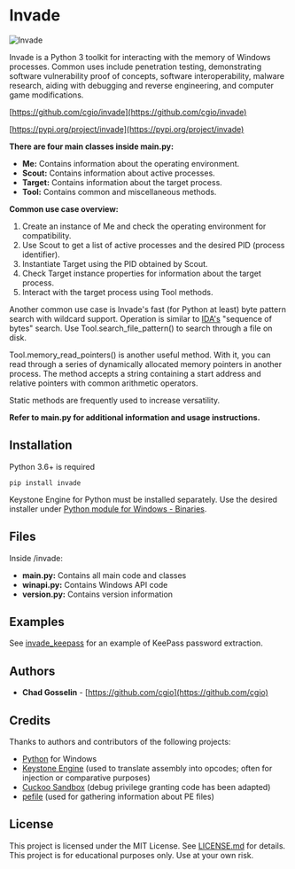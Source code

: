 # Invade

![Invade](https://i.imgur.com/nGSXlnr.jpg "Invade")

Invade is a Python 3 toolkit for interacting with the memory of Windows processes. Common uses include penetration testing, demonstrating software vulnerability proof of concepts, software interoperability, malware research, aiding with debugging and reverse engineering, and computer game modifications.

[https://github.com/cgio/invade](https://github.com/cgio/invade)

[https://pypi.org/project/invade](https://pypi.org/project/invade)


**There are four main classes inside main.py:**

* **Me:** Contains information about the operating environment.
* **Scout:** Contains information about active processes.
* **Target:** Contains information about the target process.
* **Tool:** Contains common and miscellaneous methods.

**Common use case overview:**

1. Create an instance of Me and check the operating environment for compatibility.
2. Use Scout to get a list of active processes and the desired PID (process identifier).
3. Instantiate Target using the PID obtained by Scout.
4. Check Target instance properties for information about the target process.
5. Interact with the target process using Tool methods.

Another common use case is Invade's fast (for Python at least) byte pattern search with wildcard support. Operation is similar to [IDA's](https://www.hex-rays.com) "sequence of bytes" search. Use Tool.search_file_pattern() to search through a file on disk.

Tool.memory_read_pointers() is another useful method. With it, you can read through a series of dynamically allocated memory pointers in another process. The method accepts a string containing a start address and relative pointers with common arithmetic operators.

Static methods are frequently used to increase versatility.

**Refer to main.py for additional information and usage instructions.**

## Installation
Python 3.6+ is required

`pip install invade`

Keystone Engine for Python must be installed separately. Use the desired installer under [Python module for Windows - Binaries](http://www.keystone-engine.org/download/).

## Files
Inside /invade:
* **main.py:** Contains all main code and classes
* **winapi.py:** Contains Windows API code
* **version.py:** Contains version information

## Examples
See [invade_keepass](https://github.com/cgio/invade_keepass) for an example of KeePass password extraction.

## Authors
* **Chad Gosselin** - [https://github.com/cgio](https://github.com/cgio)

## Credits
Thanks to authors and contributors of the following projects:
* [Python](https://www.python.org/downloads) for Windows
* [Keystone Engine](https://github.com/keystone-engine/keystone) (used to translate assembly into opcodes; often for injection or comparative purposes)
* [Cuckoo Sandbox](https://github.com/cuckoosandbox/cuckoo) (debug privilege granting code has been adapted)
* [pefile](https://github.com/erocarrera/pefile) (used for gathering information about PE files)

## License
This project is licensed under the MIT License. See [LICENSE.md](LICENSE.md) for details. This project is for educational purposes only. Use at your own risk.